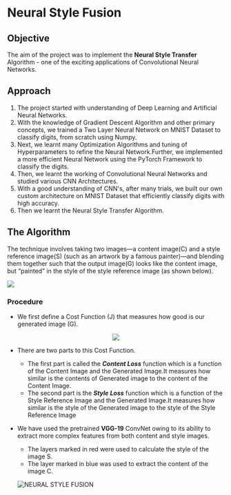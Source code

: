 # Neural Style Fusion

## Objective
The aim of the project was to implement the **Neural Style Transfer** Algorithm - one of the exciting applications of Convolutional Neural Networks.

## Approach
1. The project started with understanding of Deep Learning and Artificial Neural Networks.
2. With the knowledge of Gradient Descent Algorithm and other primary concepts, we trained a Two Layer Neural Network on MNIST Dataset to classify digits, from scratch using Numpy.
3. Next, we learnt many Optimization Algorithms and tuning of Hyperparameters to refine the Neural Network.Further, we implemented a more efficient Neural Network using the PyTorch Framework to classify the digits.
4. Then, we learnt the working of Convolutional Neural Networks and studied various CNN Architectures.
5. With a good understanding of CNN's, after many trials, we built our own custom architecture on MNIST Dataset that efficiently classify digits with high accuracy.
6. Then we learnt the Neural Style Transfer Algorithm.

## The Algorithm
The technique involves taking two images—a content image(C) and a style reference image(S) (such as an artwork by a famous painter)—and blending them together such that the output image(G) looks like the content image, but “painted” in the style of the style reference image (as shown below).

<img src="https://github.com/tphanir/NeuralStyleFusion/assets/125972587/f66df004-b4a4-4fcd-9809-7f0035691707">

### Procedure
* We first define a Cost Function (J) that measures how good is our generated image (G).
<p align="center">
<img src="https://github.com/tphanir/NeuralStyleFusion/assets/125972587/0d61916c-8038-40e6-9121-792a1c0344e7" >
</p>

* There are two parts to this Cost Function.
    * The first part is called the <i>**Content Loss**</i> function which is a function of the Content Image and the Generated Image.It measures how similar is the contents of Generated image to the content of the Content Image.
    * The second part is the <i>**Style Loss**</i> function which is a function of the Style Reference Image and the Generated Image.It measures how similar is the style of the Generated image to the style of the Style Reference Image
* We have used the pretrained **VGG-19** ConvNet owing to its ability to extract more complex features from both content and style images.
  * The layers marked in red were used to calculate the style of the image S.
  * The layer marked in blue was used to extract the content of the image C.
  
  
  ![NEURAL STYLE FUSION](https://github.com/tphanir/NeuralStyleFusion/assets/125972587/b4177956-cbf7-4ef2-83c7-52aff5b873a5)
   


  


